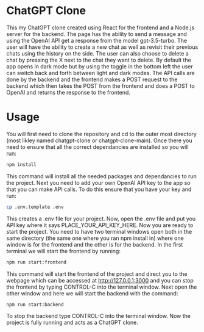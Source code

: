 # ChatGPT Clone
This my ChatGPT clone created using React for the frontend and a Node.js server for the backend. The page has the ability to send a message and using the OpenAI API get a response from the model gpt-3.5-turbo. The user will have the ability to create a new chat as well as revisit their previous chats using the history on the side. The user can also choose to delete a chat by pressing the X next to the chat they want to delete. By default the app opens in dark mode but by using the toggle in the bottom left the user can switch back and forth between light and dark modes. The API calls are done by the backend and the frontend makes a POST request to the backend which then takes the POST from the frontend and does a POST to OpenAI and returns the response to the frontend. 

# Usage
You will first need to clone the repository and cd to the outer most directory (most likley named chatgpt-clone or chatgpt-clone-main). Once there you need to ensure that all the correct dependancies are installed so you will run:
```sh
npm install
```
This command will install all the needed packages and dependancies to run the project. Next you need to add your own OpenAI API key to the app so that you can make API calls. To do this ensure that you have your key and run:
```sh
cp .env.template .env
```
This creates a .env file for your project. Now, open the .env file and put you API key where it says PLACE_YOUR_API_KEY_HERE. Now you are ready to start the project. You need to have two terminal windows open both in the same directory (the same one where you ran npm install in) where one window is for the frontend and the other is for the backend. In the first terminal we will start the frontend by running:
```sh
npm run start:frontend
```
This command will start the frontend of the project and direct you to the webpage which can be accessed at http://127.0.0.1:3000 and you can stop the frontend by typing CONTROL-C into the terminal window. Next open the other window and here we will start the backend with the command:
```sh
npm run start:backend
```
To stop the backend type CONTROL-C into the terminal window. Now the project is fully running and acts as a ChatGPT clone.
